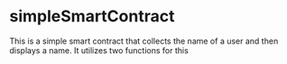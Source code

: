 # simpleSmartContract
This is a simple smart contract that collects the name of a user and then displays a name.
  It utilizes two functions for this
